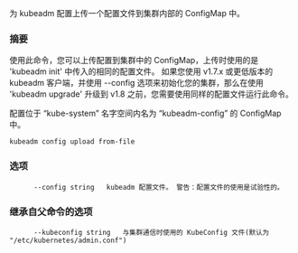
为 kubeadm 配置上传一个配置文件到集群内部的 ConfigMap 中。


### 摘要




使用此命令，您可以上传配置到集群中的 ConfigMap，上传时使用的是 'kubeadm init' 中传入的相同的配置文件。
如果您使用 v1.7.x 或更低版本的 kubeadm 客户端，并使用 --config 选项来初始化您的集群，那么在使用
'kubeadm upgrade' 升级到 v1.8 之前，您需要使用同样的配置文件运行此命令。


配置位于 “kube-system” 名字空间内名为 “kubeadm-config” 的 ConfigMap 中。


```
kubeadm config upload from-file
```


### 选项

```
      --config string   kubeadm 配置文件。 警告：配置文件的使用是试验性的。
```


### 继承自父命令的选项

```
      --kubeconfig string   与集群通信时使用的 KubeConfig 文件(默认为 "/etc/kubernetes/admin.conf")
```

